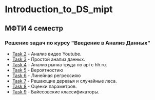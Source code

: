 # Introduction_to_DS_mipt
## МФТИ 4 семестр
### Решение задач по курсу "Введение в Анализ Данных"

- [Task 2](https://github.com/fomaivan/Introduction_to_DS_mipt/blob/master/Task2/Отчет%20по%20АД%20(Задача%204).pdf) - Анализ видео Youtube.
- [Task 3](https://github.com/fomaivan/Introduction_to_DS_mipt/blob/master/Task3/task3.ipynb) - Простой анализ данных.
- [Task 4](https://github.com/fomaivan/Introduction_to_DS_mipt/blob/master/Task4/task4.ipynb) - Анализ рынка труда по api с hh.ru.
- [Task 5](https://github.com/fomaivan/Introduction_to_DS_mipt/blob/master/Task5/task5.ipynb) - Вероятностию
- [Task 6](https://github.com/fomaivan/Introduction_to_DS_mipt/blob/master/Task6/task6.ipynb) - Линейная регрессияю
- [Task 7](https://github.com/fomaivan/Introduction_to_DS_mipt/blob/master/Task7/task7.ipynb) - Решающие деревья и случайные леса.
- [Task 8](https://github.com/fomaivan/Introduction_to_DS_mipt/blob/master/Task8/task8.ipynb) - Оценки параметров.
- [Task 9](https://github.com/fomaivan/Introduction_to_DS_mipt/blob/master/Task9/task9.ipynb) - Байесовские классификаторы.
